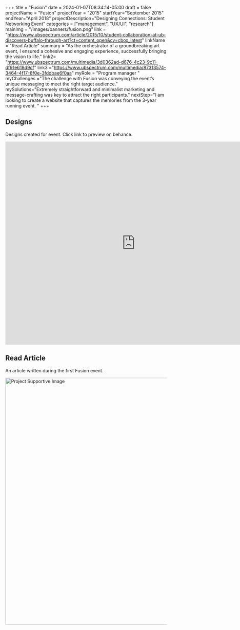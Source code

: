 +++
title = "Fusion"
date = 2024-01-07T08:34:14-05:00
draft = false
projectName = "Fusion"
projectYear = "2015"
startYear="September 2015"
endYear="April 2018"
projectDescription="Designing Connections: Student Networking Event"
categories = ["management", "UX/UI", "research"]
mainImg = "/images/banners/fusion.png"
link = "https://www.ubspectrum.com/article/2015/10/student-collaboration-at-ub-discovers-buffalo-through-art?ct=content_open&cv=cbox_latest"
linkName = "Read Article"
summary = "As the orchestrator of a groundbreaking art event, I ensured a cohesive and engaging experience, successfully bringing the vision to life."
link2= "https://www.ubspectrum.com/multimedia/3d0362ad-d676-4c23-9c11-df91e618d9cf"
link3 ="https://www.ubspectrum.com/multimedia/87313574-3464-4f17-8f0e-3fddbae6f0aa"
myRole = "Program manager "
myChallenges ="The challenge with Fusion was conveying the event’s unique messaging to meet the right target audience."
mySolutions="Extremely straightforward and minimalist marketing and message-crafting was key to attract the right participants."
nextStep="I am looking to create a website that captures the memories from the 3-year running event. "
+++

<div class="container">
  <div class="row mb-1">
    <div class="lc-block text-center">
      <div editable="rich">
        <h2 class="fw-bold display-2">Designs</h2>
      </div>
    </div>
    <div class="lc-block text-center">
      <div editable="rich">
        <p class="lead">Designs created for event. Click link to preview on behance.<br /></p>
      </div>
    </div>
  </div>
    <div class = "d-flex justify-content-center align-items-center">
        <iframe src="https://www.behance.net/embed/project/103941621?ilo0=1" height="632" width="808" allowfullscreen lazyload frameborder="0" allow="clipboard-write" refererPolicy="strict-origin-when-cross-origin">
        </iframe>
    </div>
</div>


<div class="container">
  <div class="row mb-1">
    <div class="lc-block text-center">
      <div editable="rich">
        <h2 class="fw-bold display-2">Read Article</h2>
      </div>
    </div>
    <div class="lc-block text-center">
      <div editable="rich">
        <p class="lead">An article written during the first Fusion event.<br /></p>
      </div>
    </div>
  </div> 
    <a href="https://www.ubspectrum.com/article/2015/10/student-collaboration-at-ub-discovers-buffalo-through-art?" class="mb-4 d-block shrink-image" target="_blank" rel="noopener noreferrer"
>
      <div class="lc-block">
        <img
          class="img-fluid"
          src="/images/projects/fusion/fusion.jpg"
          sizes="(max-width: 1080px) 100vw, 1080px"
          width="1080"
          height="768"
          alt="Project Supportive Image"
          loading="lazy"
        />
      </div>
      <!-- /lc-block -->
    </a>
</div>
